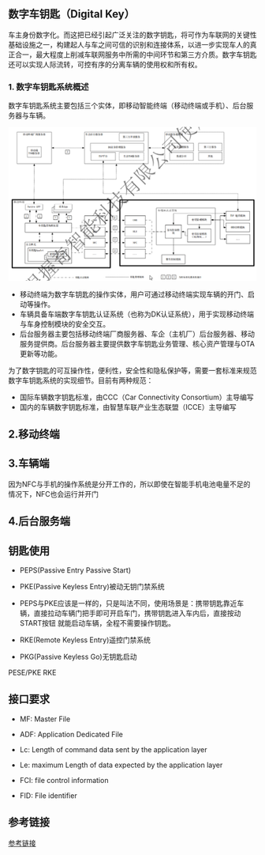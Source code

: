 ## 数字车钥匙（Digital Key）

车主身份数字化。而这把已经引起广泛关注的数字钥匙，将可作为车联网的关键性基础设施之一，构建起人与车之间可信的识别和连接体系，以进一步实现车人的真正合一，最大程度上削减车联网服务中所需的中间环节和第三方介质。数字车钥匙还可以实现人际流转，可控有序的分离车辆的使用权和所有权。

### 1. 数字车钥匙系统概述

数字车钥匙系统主要包括三个实体，即移动智能终端（移动终端或手机）、后台服务器与车辆。

![](img/digital_key.png)


* 移动终端为数字车钥匙的操作实体，用户可通过移动终端实现车辆的开门、启动等操作。
* 车辆具备车端数字车钥匙认证系统（也称为DK认证系统），用于实现移动终端与车身控制模块的安全交互。
* 后台服务器主要包括移动终端厂商服务器、车企（主机厂）后台服务器、移动服务提供商。后台服务器主要提供数字车钥匙业务管理、核心资产管理与OTA更新等功能。


为了数字钥匙的可互操作性，便利性，安全性和隐私保护等，需要一套标准来规范数字车钥匙系统的实现细节。目前有两种规范：

* 国际车辆数字钥匙标准，由CCC（Car Connectivity Consortium）主导编写 
* 国内的车辆数字钥匙标准，由智慧车联产业生态联盟（ICCE）主导编写

## 2.移动终端



## 3.车辆端
因为NFC与手机的操作系统是分开工作的，所以即使在智能手机电池电量不足的情况下，NFC也会运行并开门

## 4.后台服务端


## 钥匙使用

* PEPS(Passive Entry Passive Start)
* PKE(Passive Keyless Entry)被动无钥门禁系统
* PEPS与PKE应该是一样的，只是叫法不同，使用场景是：携带钥匙靠近车辆，直接拉动车辆门把手即可开启车门，携带钥匙进入车内后，直接按动 START按钮 就能启动车辆，全程不需要操作钥匙。

* RKE(Remote Keyless Entry)遥控门禁系统
* PKG(Passive Keyless Go)无钥匙启动


PESE/PKE RKE


## 接口要求

* MF: Master File
* ADF: Application Dedicated File
* Lc: Length of command data sent by the application layer
* Le: maximum Length of data expected by the application layer

* FCI:  file control information 
* FID: File identifier


## 参考链接

[参考链接](https://www.sohu.com/a/345573881_120342230)
